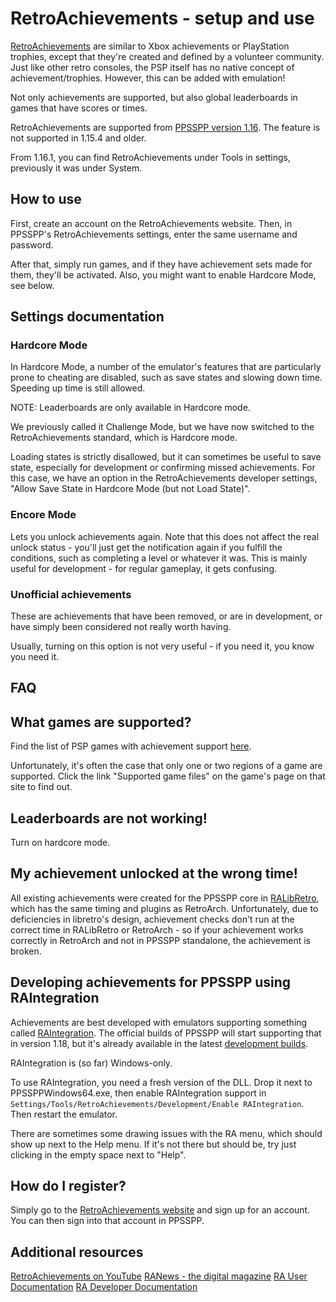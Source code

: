 # RetroAchievements - setup and use

[RetroAchievements](https://retroachievements.org/) are similar to Xbox achievements or PlayStation trophies, except that they're created and defined by a volunteer community. Just like other retro consoles, the PSP itself has no native concept of achievement/trophies. However, this can be added with emulation!

Not only achievements are supported, but also global leaderboards in games that have scores or times.

RetroAchievements are supported from [PPSSPP version 1.16](1-16-release-announcement). The feature is not supported in 1.15.4 and older.

From 1.16.1, you can find RetroAchievements under Tools in settings, previously it was under System.

## How to use

First, create an account on the RetroAchievements website. Then, in PPSSPP's RetroAchievements settings, enter the same username and password.

After that, simply run games, and if they have achievement sets made for them, they'll be activated. Also, you might want to enable Hardcore Mode, see below.

## Settings documentation

### Hardcore Mode

In Hardcore Mode, a number of the emulator's features that are particularly prone to cheating are disabled, such as save states and slowing down time. Speeding up time is still allowed.

NOTE: Leaderboards are only available in Hardcore mode.

We previously called it Challenge Mode, but we have now switched to the RetroAchievements standard, which is Hardcore mode.

Loading states is strictly disallowed, but it can sometimes be useful to save state, especially for development or confirming missed achievements. For this case, we have an option in the RetroAchievements developer settings, "Allow Save State in Hardcore Mode (but not Load State)".

### Encore Mode

Lets you unlock achievements again. Note that this does not affect the real unlock status - you'll just get the notification again if you fulfill the conditions, such as completing a level or whatever it was. This is mainly useful for development - for regular gameplay, it gets confusing.

### Unofficial achievements

These are achievements that have been removed, or are in development, or have simply been considered not really worth having.

Usually, turning on this option is not very useful - if you need it, you know you need it.

## FAQ

## What games are supported?

Find the list of PSP games with achievement support [here](https://retroachievements.org/gameList.php?c=41).

Unfortunately, it's often the case that only one or two regions of a game are supported. Click the link "Supported game files" on the game's page on that site to find out.

## Leaderboards are not working!

Turn on hardcore mode.

## My achievement unlocked at the wrong time!

All existing achievements were created for the PPSSPP core in [RALibRetro](https://github.com/RetroAchievements/RALibretro), which has the same timing and plugins as RetroArch. Unfortunately, due to deficiencies in libretro's design, achievement checks don't run at the correct time in RALibRetro or RetroArch - so if your achievement works correctly in RetroArch and not in PPSSPP standalone, the achievement is broken.

## Developing achievements for PPSSPP using RAIntegration

Achievements are best developed with emulators supporting something called [RAIntegration](https://github.com/RetroAchievements/RAIntegration). The official builds of PPSSPP will start supporting that in version 1.18, but it's already available in the latest [development builds](/devbuilds).

RAIntegration is (so far) Windows-only.

To use RAIntegration, you need a fresh version of the DLL. Drop it next to PPSSPPWindows64.exe, then enable RAIntegration support in `Settings/Tools/RetroAchievements/Development/Enable RAIntegration`. Then restart the emulator.

There are sometimes some drawing issues with the RA menu, which should show up next to the Help menu. If it's not there but should be, try just clicking in the empty space next to "Help".

## How do I register?

Simply go to the [RetroAchievements website](https://retroachievements.org/) and sign up for an account. You can then sign into that account in PPSSPP.

## Additional resources

[RetroAchievements on YouTube](https://www.youtube.com/@retrocheevos)
[RANews - the digital magazine](https://news.retroachievements.org/)
[RA User Documentation](https://docs.retroachievements.org/)
[RA Developer Documentation](https://docs.retroachievements.org/Developer-Docs/)
